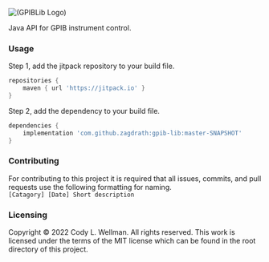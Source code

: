 ![(GPIBLib Logo)](https://cdn.discordapp.com/attachments/740837678672642120/996597047522242570/logo.png)

Java API for GPIB instrument control. 

### Usage
Step 1, add the jitpack repository to your build file.
```gradle
repositories {
	maven { url 'https://jitpack.io' }
}
```

Step 2, add the dependency to your build file.
```gradle
dependencies {
	implementation 'com.github.zagdrath:gpib-lib:master-SNAPSHOT'
}
```

### Contributing
For contributing to this project it is required that all issues, commits, and pull requests use the following formatting for naming.\
`[Catagory] [Date] Short description`

### Licensing
Copyright © 2022 Cody L. Wellman. All rights reserved. This work is licensed under the terms of the MIT license which can be found in the root directory of this project.
